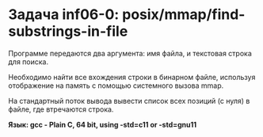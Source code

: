 # Задача inf06-0: posix/mmap/find-substrings-in-file
Программе передаются два аргумента: имя файла, и текстовая строка для поиска.

Необходимо найти все вхождения строки в бинарном файле, используя отображение на память с помощью системного вызова mmap.

На стандартный поток вывода вывести список всех позиций (с нуля) в файле, где втречаются строка.

__Язык:	gcc - Plain C, 64 bit, using -std=c11 or -std=gnu11__
